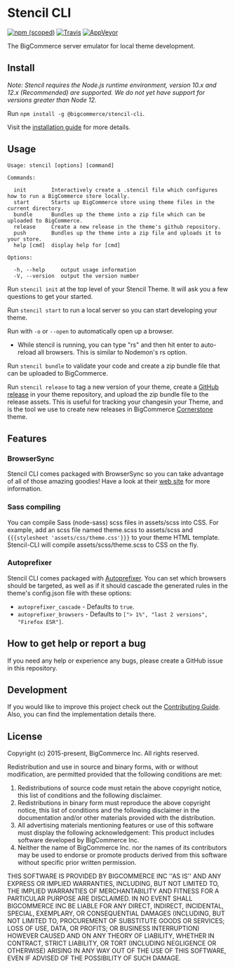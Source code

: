 # Stencil CLI

[![npm (scoped)](https://img.shields.io/npm/v/@bigcommerce/stencil-cli.svg)](https://www.npmjs.com/package/@bigcommerce/stencil-cli) 
[![Travis](https://travis-ci.org/bigcommerce/stencil-cli.svg?branch=master)](https://travis-ci.org/bigcommerce/stencil-cli) 
[![AppVeyor](https://ci.appveyor.com/api/projects/status/jejnlajci3dslwfx?svg=true)](https://ci.appveyor.com/project/BigCommerceEngineering/stencil-cli)

The BigCommerce server emulator for local theme development.

## Install
_Note: Stencil requires the Node.js runtime environment,
version 10.x and 12.x (Recommended) are supported.
We do not yet have support for versions greater than Node 12._

Run `npm install -g @bigcommerce/stencil-cli`.

Visit the [installation guide](https://developer.bigcommerce.com/stencil-docs/getting-started/installing-stencil)
for more details.

## Usage

```text
Usage: stencil [options] [command]

Commands:

  init        Interactively create a .stencil file which configures how to run a BigCommerce store locally.
  start       Starts up BigCommerce store using theme files in the current directory.
  bundle      Bundles up the theme into a zip file which can be uploaded to BigCommerce.
  release     Create a new release in the theme's github repository.
  push        Bundles up the theme into a zip file and uploads it to your store.
  help [cmd]  display help for [cmd]

Options:

  -h, --help     output usage information
  -V, --version  output the version number
```

Run `stencil init` at the top level of your Stencil Theme. It will ask you a few questions to get your started.

Run `stencil start` to run a local server so you can start developing your theme.

Run with `-o` or `--open` to automatically open up a browser.

- While stencil is running, you can type "rs" and then hit enter to auto-reload all browsers. This is similar to
Nodemon's rs option.

Run `stencil bundle` to validate your code and create a zip bundle file that can be uploaded to BigCommerce.

Run `stencil release` to tag a new version of your theme, create a [GitHub release](https://help.github.com/articles/about-releases/)
in your theme repository, and upload the zip bundle file to the release assets.
This is useful for tracking your changesin your Theme, and is the tool we use to create new releases in BigCommerce
[Cornerstone](https://github.com/bigcommerce/stencil) theme.

## Features

### BrowserSync

Stencil CLI comes packaged with BrowserSync so you can take advantage of all of those amazing goodies!
Have a look at their [web site](http://www.browsersync.io/) for more information.

### Sass compiling

You can compile Sass (node-sass) scss files in assets/scss into CSS. For example, add an scss file named theme.scss
to assets/scss and `{{{stylesheet 'assets/css/theme.css'}}}` to your theme HTML template. Stencil-CLI will compile
assets/scss/theme.scss to CSS on the fly.

### Autoprefixer

Stencil CLI comes packaged with [Autoprefixer](https://github.com/postcss/autoprefixer). You can set which browsers
should be targeted, as well as if it should cascade the generated rules in the theme's config.json file with these
options:

- `autoprefixer_cascade` - Defaults to `true`.
- `autoprefixer_browsers` - Defaults to `["> 1%", "last 2 versions", "Firefox ESR"]`.

## How to get help or report a bug

If you need any help or experience any bugs, please create a GitHub issue in this repository.

## Development

If you would like to improve this project check out the [Contributing Guide](./CONTRIBUTING.md). Also, you can find
the implementation details there.

## License

Copyright (c) 2015-present, BigCommerce Inc.
All rights reserved.

Redistribution and use in source and binary forms, with or without
modification, are permitted provided that the following conditions are met:
1. Redistributions of source code must retain the above copyright
   notice, this list of conditions and the following disclaimer.
2. Redistributions in binary form must reproduce the above copyright
   notice, this list of conditions and the following disclaimer in the
   documentation and/or other materials provided with the distribution.
3. All advertising materials mentioning features or use of this software
   must display the following acknowledgement:
   This product includes software developed by BigCommerce Inc.
4. Neither the name of BigCommerce Inc. nor the
   names of its contributors may be used to endorse or promote products
   derived from this software without specific prior written permission.

THIS SOFTWARE IS PROVIDED BY BIGCOMMERCE INC ''AS IS'' AND ANY
EXPRESS OR IMPLIED WARRANTIES, INCLUDING, BUT NOT LIMITED TO, THE IMPLIED
WARRANTIES OF MERCHANTABILITY AND FITNESS FOR A PARTICULAR PURPOSE ARE
DISCLAIMED. IN NO EVENT SHALL BIGCOMMERCE INC BE LIABLE FOR ANY
DIRECT, INDIRECT, INCIDENTAL, SPECIAL, EXEMPLARY, OR CONSEQUENTIAL DAMAGES
(INCLUDING, BUT NOT LIMITED TO, PROCUREMENT OF SUBSTITUTE GOODS OR SERVICES;
LOSS OF USE, DATA, OR PROFITS; OR BUSINESS INTERRUPTION) HOWEVER CAUSED AND
ON ANY THEORY OF LIABILITY, WHETHER IN CONTRACT, STRICT LIABILITY, OR TORT
(INCLUDING NEGLIGENCE OR OTHERWISE) ARISING IN ANY WAY OUT OF THE USE OF THIS
SOFTWARE, EVEN IF ADVISED OF THE POSSIBILITY OF SUCH DAMAGE.
